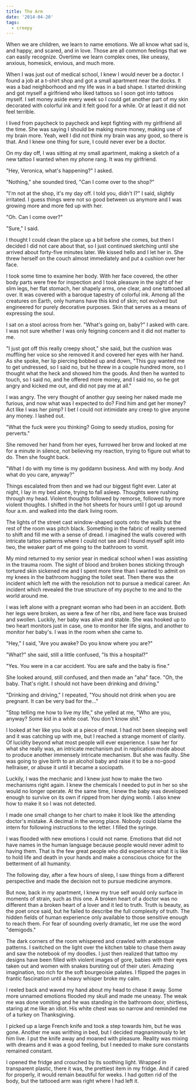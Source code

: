 ```yaml
---
title: The Arm
date: '2014-04-20'
tags:
  - creepy
---
```


When we are children, we learn to name emotions. We all know what sad is, and
happy, and scared, and in love. Those are all common feelings that we can easily
recognize. Overtime we learn complex ones, like uneasy, anxious, homesick,
envious, and much more.

<!-- truncate -->

When I was just out of medical school, I knew I would never be a doctor. I found
a job at a t-shirt shop and got a small apartment near the docks. It was a bad
neighborhood and my life was in a bad shape. I started drinking and got myself a
girlfriend who liked tattoos so I soon got into tattoos myself. I set money
aside every week so I could get another part of my skin decorated with colorful
ink and it felt good for a while. Or at least it did not feel terrible.

I lived from paycheck to paycheck and kept fighting with my girlfriend all the
time. She was saying I should be making more money, making use of my brain more.
Yeah, well I did not think my brain was any good, so there is that. And I knew
one thing for sure, I could never ever be a doctor.

On my day off, I was sitting at my small apartment, making a sketch of a new
tattoo I wanted when my phone rang. It was my girlfriend.

"Hey, Veronica, what's happening?" I asked.

"Nothing," she sounded tired, "Can I come over to the shop?"

"I'm not at the shop, it's my day off. I told you, didn't I?" I said, slightly
irritated. I guess things were not so good between us anymore and I was growing
more and more fed up with her.

"Oh. Can I come over?"

"Sure," I said.

I thought I could clean the place up a bit before she comes, but then I decided
I did not care about that, so I just continued sketching until she arrived about
forty-five minutes later. We kissed hello and I let her in. She threw herself on
the couch almost immediately and put a cushion over her face.

I took some time to examine her body. With her face covered, the other body
parts were free for inspection and I took pleasure in the sight of her slim
legs, her flat stomach, her shapely arms, one clear, and one tattooed all over.
It was covered with a baroque tapestry of colorful ink. Among all the creatures
on Earth, only humans have this kind of skin; not evolved but engineered for
purely decorative purposes. Skin that serves as a means of expressing the soul.

I sat on a stool across from her. "What's going on, baby?" I asked with care. I
was not sure whether I was only feigning concern and it did not matter to me.

"I just got off this really creepy shoot," she said, but the cushion was
muffling her voice so she removed it and covered her eyes with her hand. As she
spoke, her lip piercing bobbed up and down, "This guy wanted me to get
undressed, so I said no, but he threw in a couple hundred more, so I thought
what the heck and showed him the goods. And then he wanted to touch, so I said
no, and he offered more money, and I said no, so he got angry and kicked me out,
and did not pay me at all."

I was angry. The very thought of another guy seeing her naked made me furious,
and now what was I expected to do? Find him and get her money? Act like I was
her pimp? I bet I could not intimidate any creep to give anyone any money. I
lashed out.

"What the fuck were you thinking? Going to seedy studios, posing for perverts."

She removed her hand from her eyes, furrowed her brow and looked at me for a
minute in silence, not believing my reaction, trying to figure out what to do.
Then she fought back.

"What I do with my time is my goddamn business. And with my body. And what do
you care, anyway?"

Things escalated from then and we had our biggest fight ever. Later at night, I
lay in my bed alone, trying to fall asleep. Thoughts were rushing through my
head. Violent thoughts followed by remorse, followed by more violent thoughts. I
shifted in the hot sheets for hours until I got up around four a.m. and walked
into the dark living room.

The lights of the street cast window-shaped spots onto the walls but the rest of
the room was pitch black. Something in the fabric of reality seemed to shift and
fill me with a sense of dread. I imagined the walls covered with intricate
tattoo patterns where I could not see and I found myself split into two, the
weaker part of me going to the bathroom to vomit.

My mind returned to my senior year in medical school when I was assisting in the
trauma room. The sight of blood and broken bones sticking through tortured skin
sickened me and I spent more time than I wanted to admit on my knees in the
bathroom hugging the toilet seat. Then there was the incident which left me with
the resolution not to pursue a medical career. An incident which revealed the
true structure of my psyche to me and to the world around me.

I was left alone with a pregnant woman who had been in an accident. Both her
legs were broken, as were a few of her ribs, and here face was bruised and
swollen. Luckily, her baby was alive and stable. She was hooked up to two heart
monitors just in case, one to monitor her life signs, and another to monitor her
baby's. I was in the room when she came to.

"Hey," I said, "Are you awake? Do you know where you are?"

"What?" she said, still a little confused, "Is this a hospital?"

"Yes. You were in a car accident. You are safe and the baby is fine."

She looked around, still confused, and then made an "aha" face. "Oh, the baby.
That's right. I should not have been drinking and driving."

"Drinking and driving," I repeated, "You should not drink when you are pregnant.
It can be very bad for the..."

"Stop telling me how to live my life," she yelled at me, "Who are you, anyway?
Some kid in a white coat. You don't know shit."

I looked at her like you look at a piece of meat. I had not been sleeping well
and it was catching up with me, but I reached a strange moment of clarity. Of
lucidity beyond what most people will ever experience. I saw her for what she
really was, an intricate mechanism put in replication mode about to produce
another immensely intricate mechanism. But she was faulty. She was going to give
birth to an alcohol baby and raise it to be a no-good hellraiser, or abuse it
until it became a sociopath.

Luckily, I was the mechanic and I knew just how to make the two mechanisms right
again. I knew the chemicals I needed to put in her so she would no longer
operate. At the same time, I knew the baby was developed enough to survive on
its own if ripped from her dying womb. I also knew how to make it so I was not
detected.

I made one small change to her chart to make it look like the attending doctor's
mistake. A decimal in the wrong place. Nobody could blame the intern for
following instructions to the letter. I filled the syringe.

I was flooded with new emotions I could not name. Emotions that did not have
names in the human language because people would never admit to having them.
That is the few great people who did experience what it is like to hold life and
death in your hands and make a conscious choice for the betterment of all
humanity.

The following day, after a few hours of sleep, I saw things from a different
perspective and made the decision not to pursue medicine anymore.

But now, back in my apartment, I knew my true self would only surface in moments
of strain, such as this one. A broken heart of a doctor was no different than a
broken heart of a lover and it led to truth. Truth is beauty, as the poet once
said, but he failed to describe the full complexity of truth. The hidden fields
of human experience only available to those sensitive enough to reach them. For
fear of sounding overly dramatic, let me use the word "demigods."

The dark corners of the room whispered and crawled with arabesque patterns. I
switched on the light over the kitchen table to chase them away and saw the
notebook of my doodles. I just then realized that tattoo my designs have been
filled with violent images of gore, babies with their eyes taken out and women
with snakes bursting out of their uteri. Amazing imagination, too rich for the
soft bourgeoisie palates. I flipped the pages in frantic fascination until a
heavy whisper broke my calm.

I reeled back and waved my hand about my head to chase it away. Some more
unnamed emotions flooded my skull and made me uneasy. The weak me was done
vomiting and he was standing in the bathroom door, shirtless, staring at me like
an idiot. His white chest was so narrow and reminded me of a turkey on
Thanksgiving.

I picked up a large French knife and took a step towards him, but he was gone.
Another me was writhing in bed, but I decided magnanimously to let him live. I
put the knife away and moaned with pleasure. Reality was mixing with dreams and
it was a good feeling, but I needed to make sure constants remained constant.

I opened the fridge and crouched by its soothing light. Wrapped in transparent
plastic, there it was, the prettiest item in my fridge. And if cared for
properly, it would remain beautiful for weeks. I had gotten rid of the body, but
the tattooed arm was right where I had left it.
